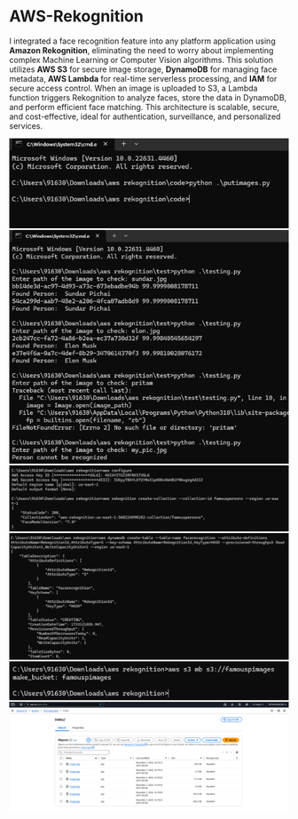 # AWS-Rekognition

I integrated a face recognition feature into any platform application using **Amazon Rekognition**, eliminating the need to worry about implementing complex Machine Learning or Computer Vision algorithms. This solution utilizes **AWS S3** for secure image storage, **DynamoDB** for managing face metadata, **AWS Lambda** for real-time serverless processing, and **IAM** for secure access control. When an image is uploaded to S3, a Lambda function triggers Rekognition to analyze faces, store the data in DynamoDB, and perform efficient face matching. This architecture is scalable, secure, and cost-effective, ideal for authentication, surveillance, and personalized services.
<p align="center">
  <img src="\Steps Images\Screenshot 2024-12-02 175351.png" alt="Project Screenshot 1" >
  <img src="\Steps Images\Screenshot 2024-12-02 175411.png" alt="Project Screenshot 2" >
  <img src="\Steps Images\Screenshot 2024-12-02 175452.png" alt="Project Screenshot 3" >
  <img src="\Steps Images\Screenshot 2024-12-02 175524.png" alt="Project Screenshot 4" >
  <img src="\Steps Images\Screenshot 2024-12-02 175536.png" alt="Project Screenshot 5" >
  <img src="\Steps Images\Screenshot 2024-12-02 180141.png" alt="Project Screenshot 6" >
</p>

